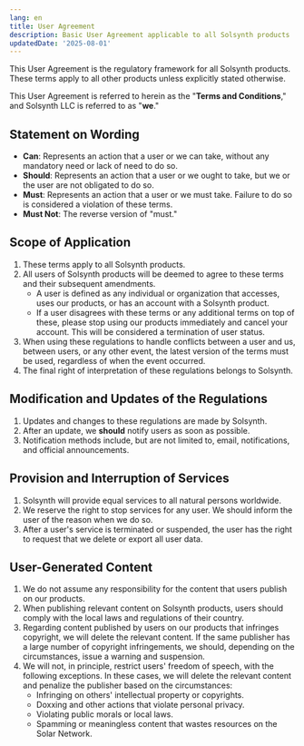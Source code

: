 ```yaml
---
lang: en
title: User Agreement
description: Basic User Agreement applicable to all Solsynth products
updatedDate: '2025-08-01'
---
```


This User Agreement is the regulatory framework for all Solsynth products. These terms apply to all other products unless explicitly stated otherwise.

This User Agreement is referred to herein as the "**Terms and Conditions**," and Solsynth LLC is referred to as "**we**."

## **Statement on Wording**

- **Can**: Represents an action that a user or we can take, without any mandatory need or lack of need to do so.
- **Should**: Represents an action that a user or we ought to take, but we or the user are not obligated to do so.
- **Must**: Represents an action that a user or we must take. Failure to do so is considered a violation of these terms.
- **Must Not**: The reverse version of "must."

## **Scope of Application**

1. These terms apply to all Solsynth products.
2. All users of Solsynth products will be deemed to agree to these terms and their subsequent amendments.
   - A user is defined as any individual or organization that accesses, uses our products, or has an account with a Solsynth product.
   - If a user disagrees with these terms or any additional terms on top of these, please stop using our products immediately and cancel your account. This will be considered a termination of user status.
3. When using these regulations to handle conflicts between a user and us, between users, or any other event, the latest version of the terms must be used, regardless of when the event occurred.
4. The final right of interpretation of these regulations belongs to Solsynth.

## **Modification and Updates of the Regulations**

1. Updates and changes to these regulations are made by Solsynth.
2. After an update, we **should** notify users as soon as possible.
3. Notification methods include, but are not limited to, email, notifications, and official announcements.

## **Provision and Interruption of Services**

1. Solsynth will provide equal services to all natural persons worldwide.
2. We reserve the right to stop services for any user. We should inform the user of the reason when we do so.
3. After a user's service is terminated or suspended, the user has the right to request that we delete or export all user data.

## **User-Generated Content**

1. We do not assume any responsibility for the content that users publish on our products.
2. When publishing relevant content on Solsynth products, users should comply with the local laws and regulations of their country.
3. Regarding content published by users on our products that infringes copyright, we will delete the relevant content. If the same publisher has a large number of copyright infringements, we should, depending on the circumstances, issue a warning and suspension.
4. We will not, in principle, restrict users' freedom of speech, with the following exceptions. In these cases, we will delete the relevant content and penalize the publisher based on the circumstances:
   - Infringing on others' intellectual property or copyrights.
   - Doxxing and other actions that violate personal privacy.
   - Violating public morals or local laws.
   - Spamming or meaningless content that wastes resources on the Solar Network.
